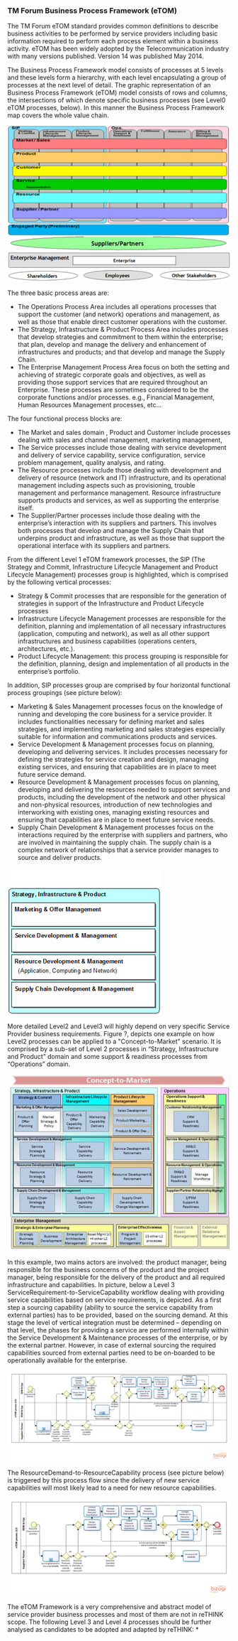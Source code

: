 ### TM Forum Business Process Framework (eTOM)

The TM Forum eTOM standard provides common definitions to describe business activities to be performed by service providers including basic information required to perform each process element within a business activity. eTOM has been widely adopted by the Telecommunication industry with many versions published. Version 14 was published May 2014.

The Business Process Framework model consists of processes at 5 levels and these levels form a hierarchy, with each level encapsulating a group of processes at the next level of detail. The graphic representation of an Business Process Framework (eTOM) model consists of rows and columns, the intersections of which denote specific business processes (see Level0 eTOM processes, below). In this manner the Business Process Framework map covers the whole value chain. 

 ![eTOM level0](eTOM-level0.png)
 
The three basic process areas are:
* The Operations Process Area includes all operations processes that support the customer (and network) operations and management, as well as those that enable direct customer operations with the customer. 
* The Strategy, Infrastructure & Product Process Area includes processes that develop strategies and commitment to them within the enterprise; that plan, develop and manage the delivery and enhancement of infrastructures and products; and that develop and manage the Supply Chain.
* The Enterprise Management Process Area focus on both the setting and achieving of strategic corporate goals and objectives, as well as providing those support services that are required throughout an Enterprise. These processes are sometimes considered to be the corporate functions and/or processes. e.g., Financial Management, Human Resources Management processes, etc… 

The four functional process blocks are:
*	The Market and sales domain , Product and Customer include processes dealing with sales and channel management, marketing management, 
*	The Service processes include those dealing with service development and delivery of service capability, service configuration, service problem management, quality analysis, and rating.
*	The Resource processes include those dealing with development and delivery of resource (network and IT) infrastructure, and its operational management including aspects such as provisioning, trouble management and performance management. Resource infrastructure supports products and services, as well as supporting the enterprise itself.
*	The Supplier/Partner processes include those dealing with the enterprise’s interaction with its suppliers and partners. This involves both processes that develop and manage the Supply Chain that underpins product and infrastructure, as well as those that support the operational interface with its suppliers and partners.

From the different Level 1 eTOM framework processes, the SIP (The Strategy and Commit, Infrastructure Lifecycle Management and Product Lifecycle Management) processes group is highlighted, which is comprised by the following vertical processes:

* Strategy & Commit processes that are responsible for the generation of strategies in support of the Infrastructure and Product Lifecycle processes
* Infrastructure Lifecycle Management processes are responsible for the definition, planning and implementation of all necessary infrastructures (application, computing and network), as well as all other support infrastructures and business capabilities (operations centers, architectures, etc.). 
* Product Lifecycle Management: this process grouping is responsible for the definition, planning, design and implementation of all products in the enterprise’s portfolio.

In addition, SIP processes group are comprised by four horizontal functional process groupings (see picture below):
* Marketing & Sales Management processes focus on the knowledge of running and developing the core business for a service provider. It includes functionalities necessary for defining market and sales strategies, and implementing marketing and sales strategies especially suitable for information and communications products and services.
* Service Development & Management processes focus on planning, developing and delivering services. It includes processes necessary for defining the strategies for service creation and design, managing existing services, and ensuring that capabilities are in place to meet future service demand.
* Resource Development & Management processes focus on planning, developing and delivering the resources needed to support services and products, including the development of the network and other physical and non-physical resources, introduction of new technologies and interworking with existing ones, managing existing resources and ensuring that capabilities are in place to meet future service needs.
* Supply Chain Development & Management processes focus on the interactions required by the enterprise with suppliers and partners, who are involved in maintaining the supply chain. The supply chain is a complex network of relationships that a service provider manages to source and deliver products.

 ![eTOM Level 1 SIP Functional processes](eTOM-SIP_functional_groups_Level1.png)

More detailed Level2 and Level3 will highly depend on very specific Service Provider business requirements. Figure ?, depicts one example on how Level2 processes can be applied to a "Concept-to-Market" scenario. It is comprised by a sub-set of Level 2 processes in “Strategy, Infrastructure and Product” domain and some support & readiness processes from “Operations” domain.

 ![eTOM Level 2 "Concept-to-Market" processes](eTOM-level2-concept-to-market.png)

In this example, two mains actors are involved: the product manager, being responsible for the business concerns of the product and the project manager, being responsible for the delivery of the product and all required infrastructure and capabilities. In picture, below a Level 3 ServiceRequirement-to-ServiceCapability workflow dealing with providing service capabilities based on service requirements, is depicted. As a first step a sourcing capability (ability to source the service capability from external parties) has to be provided, based on the sourcing demand. At this stage the level of vertical integration must be determined – depending on that level, the phases for providing a service are performed internally within the Service Development & Maintenance processes of the enterprise, or by the external partner. However, in case of external sourcing the required capabilities sourced from external parties need to be on-boarded to be operationally available for the enterprise. 

 ![eTOM Level 3 ServiceRequirement-to-ServiceCapability Workflow](eTOM-level3-ServiceRequirement-to-ServiceCapability.png)

The ResourceDemand-to-ResourceCapability process (see picture below) is triggered by this process flow since the delivery of new service capabilities will most likely lead to a need for new resource capabilities.

 ![eTOM Level 3 ResourceRequirement-to-ResourceCapability Workflow](eTOM-level3-ResourceRequirement-to-ResourceCapability.png)

The eTOM Framework is a very comprehensive and abstract model of service provider business processes and most of them are not in reTHINK scope. The following Level 3 and Level 4 processes should be further analysed as candidates to be adopted and adapted by reTHINK:
* 
